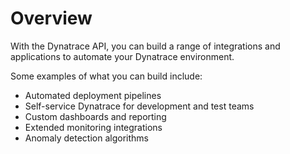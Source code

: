 # Overview

With the Dynatrace API, you can build a range of integrations and applications
to automate your Dynatrace environment.

Some examples of what you can build include:

- Automated deployment pipelines
- Self-service Dynatrace for development and test teams
- Custom dashboards and reporting
- Extended monitoring integrations
- Anomaly detection algorithms
